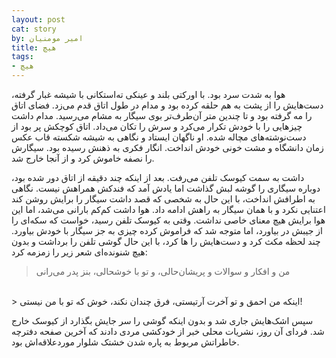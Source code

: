 ```yaml
---
layout: post
cat: story
by: امیر مومنیان
title: هیچ
tags:
- هیچ
---
```


هوا به شدت سرد بود. با اورکتی بلند و عینکی ته‌استکانی با شیشه غبار گرفته، دست‌هایش را از پشت به هم حلقه کرده بود و مدام در طول اتاق قدم می‌زد. فضای اتاق را مه گرفته بود و تا چندین متر آن‌طرف‌تر بوی سیگار به مشام می‌رسید. مدام داشت چیزهایی را با خودش تکرار می‌کرد و سرش را تکان می‌داد. اتاق کوچکش پر بود از دست‌نوشته‌های مچاله شده. او ناگهان ایستاد و نگاهی به شیشه شکسته قاب عکس زمان دانشگاه و مشت خونی خودش انداخت. انگار فکری به ذهنش رسیده بود. سیگارش را نصفه خاموش کرد و از آنجا خارج شد.

داشت به سمت کیوسک تلفن می‌رفت. بعد از اینکه چند دقیقه از اتاق دور شده بود، دوباره سیگاری را گوشه لبش گذاشت اما یادش آمد که فندکش همراهش نیست. نگاهی به اطرافش انداخت، با این حال به شخصی که قصد داشت سیگار را برایش روشن کند اعتنایی نکرد و با همان سیگار به راهش ادامه داد. هوا داشت کم‌کم بارانی می‌شد، اما این هوا برایش هیچ معنای خاصی نداشت. وقتی به کیوسک تلفن رسید، خواست که سکه‌ای را از جیبش در بیاورد، اما متوجه شد که فراموش کرده چیزی به جز سیگار با خودش بیاورد. چند لحظه مکث کرد و دست‌هایش را ها کرد، با این حال گوشی تلفن را برداشت و بدون هیچ شنونده‌ای شعر زیر را زمزمه کرد:

> من و افکار و سوالات و پریشان‌حالی، و تو با خوشحالی، بنز پدر می‌رانی
<br/>
> اینکه من احمق و تو آخرت آرتیستی، فرق چندان نکند، خوش که تو با من نیستی!

سپس اشک‌هایش جاری شد و بدون اینکه گوشی را سر جایش بگذارد از کیوسک خارج شد. فردای آن روز، نشریات محلی خبر از خودکشی مردی دادند که آخرین صفحه دفترچه خاطراتش مربوط به پاره شدن خشتک شلوار موردعلاقه‌اش بود.
